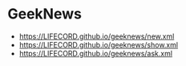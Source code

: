 # GeekNews

- https://LIFECORD.github.io/geeknews/new.xml
- https://LIFECORD.github.io/geeknews/show.xml
- https://LIFECORD.github.io/geeknews/ask.xml
